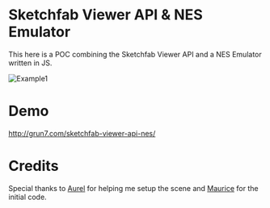 # Sketchfab Viewer API & NES Emulator

This here is a POC combining the Sketchfab Viewer API and a NES Emulator written in JS.

![Example1](https://i.imgur.com/Znq5kHSl.png)

# Demo

http://grun7.com/sketchfab-viewer-api-nes/

# Credits

Special thanks to [Aurel](https://github.com/AurL) for helping me setup the scene and [Maurice](https://github.com/mauricesvay) for the initial code.

